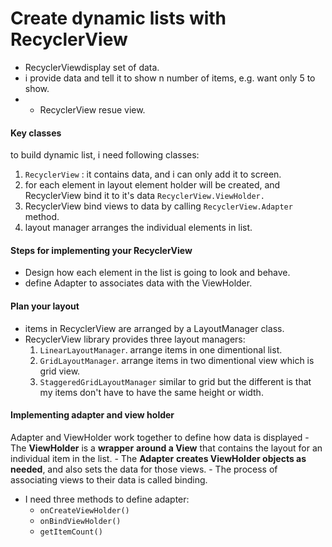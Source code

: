 # Create dynamic lists with RecyclerView
- RecyclerViewdisplay set of data.
- i provide data and tell it to show n number of items, e.g. want only 5 to show.
- - RecyclerView resue view.

#### Key classes 
to build dynamic list, i need following classes:
1. `RecyclerView` : it contains data, and i can only add it to screen.
2. for each element in layout element holder will be created, and RecyclerView bind it to it's data `RecyclerView.ViewHolder.`
3. RecyclerView bind views to data by calling `RecyclerView.Adapter` method.
4. layout manager arranges the individual elements in list.

#### Steps for implementing your RecyclerView
 - Design how each element in the list is going to look and behave.
 - define Adapter to associates data with the ViewHolder.

#### Plan your layout
- items in RecyclerView are arranged by a LayoutManager class.
- RecyclerView library provides three layout managers:
  1. `LinearLayoutManager`. arrange items in one dimentional list.
  2. `GridLayoutManager`. arrange items in two dimentional view which is grid view.
  3. `StaggeredGridLayoutManager` similar to grid but the different is that my items don't have to have the same height or width.

#### Implementing adapter and view holder
Adapter and ViewHolder work together to define how data is displayed
    - The **ViewHolder** is a **wrapper** **around a View** that contains the layout for an individual item in the list.
    - The **Adapter** **creates ViewHolder objects as needed**, and also sets the data for those views.
    - The process of associating views to their data is called binding.
  - I need three methods to define adapter:
    - `onCreateViewHolder()`
    - `onBindViewHolder()`
    - `getItemCount()`